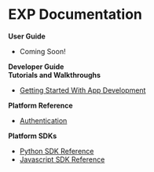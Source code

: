 # EXP Documentation

<div class="row">
  <div class="col-md-12">
    <div class="bs-callout bs-callout-primary">
      <strong>User Guide</strong>
      <ul>
        <li>Coming Soon!</li>
      </ul>
    </div>
  </div>
  <div class="col-md-12">
    <div class="bs-callout bs-callout-primary">
      <strong>Developer Guide</strong>
       <div class="bs-callout bs-callout">
         <strong>Tutorials and Walkthroughs</strong>
         <ul>
           <li><a href="/developers/apps">Getting Started With App Development</a></li>
         </ul>
       </div>
       <div class="bs-callout">
         <strong>Platform Reference</strong>
         <ul>
           <li><a href="/developers/authentication">Authentication</a></li>
         </ul>
       </div>
       <div class="bs-callout">
         <strong>Platform SDKs</strong>
         <ul>
           <li><a href="/developers/reference/python_sdk_reference-1.0.0">Python SDK Reference</a></li>
           <li><a href="/developers/reference/javascript_sdk_reference-1.0.0">Javascript SDK Reference</a></li>
         </ul>
       </div>
      </ul>
    </div>
  </div>
</div>
